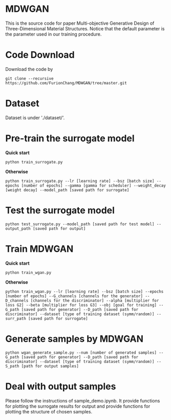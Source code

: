 # MDWGAN
This is the source code for paper Multi-objective Generative Design of Three-Dimensional Material Structures. Notice that the default parameter is the parameter used in our training procedure.

# Code Download
Download the code by

    git clone --recursive https://github.com/FurionChang/MDWGAN/tree/master.git

# Dataset
Dataset is under './dataset/'.

# Pre-train the surrogate model
**Quick start**

    python train_surrogate.py
 
**Otherwise**

    python train_surrogate.py --lr [learning rate] --bsz [batch size] --epochs [number of epochs] --gamma [gamma for scheduler] --weight_decay [weight decay] --model_path [saved path for surrogate]

# Test the surrogate model

    python test_surrogate.py --model_path [saved path for test model] --output_path [saved path for output]

# Train MDWGAN
**Quick start**

    python train_wgan.py

**Otherwise**

    python train_wgan.py --lr [learning rate] --bsz [batch size] --epochs [number of epochs] --G_channels [channels for the generator] --D_channels [channels for the discriminator] --alpha [multiplier for loss G2] --beta [multiplier for loss G3] --obj [goal for training] --G_path [saved path for generator] --D_path [saved path for discriminator] --dataset [type of training dataset (symm/random)] --surr_path [saved path for surrogate]

# Generate samples by MDWGAN

    python wgan_generate_sample.py --num [number of generated samples] --G_path [saved path for generator] --D_path [saved path for discriminator] --dataset [type of training dataset (symm/random)] --S_path [path for output samples]

# Deal with output samples
Please follow the instructions of sample_demo.ipynb. It provide functions for plotting the surrogate results for output and provide functions for plotting the structure of chosen samples.
